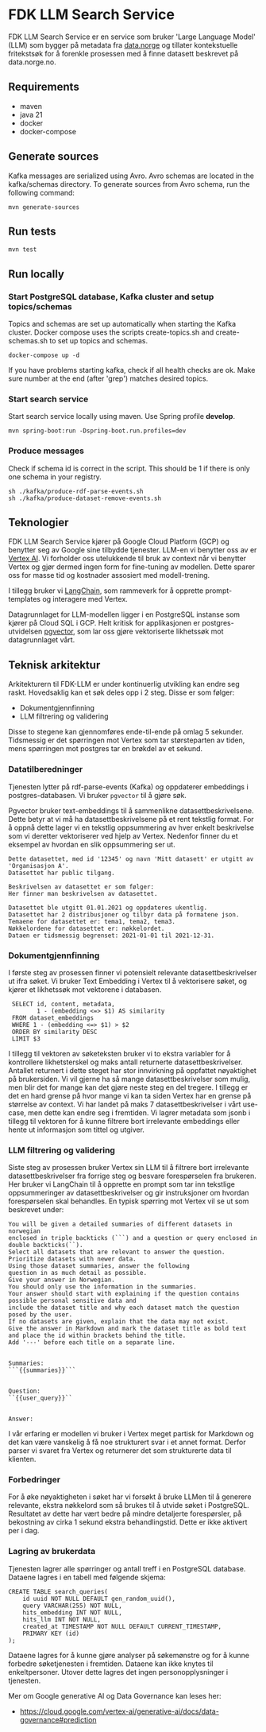# FDK LLM Search Service
FDK LLM Search Service er en service som bruker 'Large Language Model' (LLM) som bygger på 
metadata fra [data.norge](https://data.norge.no) og tillater kontekstuelle
fritekstsøk for å forenkle prosessen med å finne datasett beskrevet på
data.norge.no.

## Requirements

- maven
- java 21
- docker
- docker-compose

## Generate sources

Kafka messages are serialized using Avro. Avro schemas are located in the kafka/schemas directory.
To generate sources from Avro schema, run the following command:

```
mvn generate-sources    
```

## Run tests

```
mvn test
```

## Run locally

### Start PostgreSQL database, Kafka cluster and setup topics/schemas

Topics and schemas are set up automatically when starting the Kafka cluster.
Docker compose uses the scripts create-topics.sh and create-schemas.sh to set up topics and schemas.

```
docker-compose up -d
```

If you have problems starting kafka, check if all health checks are ok.
Make sure number at the end (after 'grep') matches desired topics.

### Start search service
Start search service locally using maven. Use Spring profile **develop**.

```
mvn spring-boot:run -Dspring-boot.run.profiles=dev
```

### Produce messages
Check if schema id is correct in the script. This should be 1 if there
is only one schema in your registry.

```
sh ./kafka/produce-rdf-parse-events.sh
sh ./kafka/produce-dataset-remove-events.sh
```

## Teknologier
FDK LLM Search Service kjører på Google Cloud Platform (GCP) og benytter seg av Google sine
tilbydde tjenester. LLM-en vi benytter oss av er [Vertex AI](https://cloud.google.com/vertex-ai). 
Vi forholder oss utelukkende til bruk av context når vi benytter Vertex og
gjør dermed ingen form for fine-tuning av modellen. Dette sparer oss for masse
tid og kostnader assosiert med modell-trening.

I tillegg bruker vi [LangChain](https://python.langchain.com/docs/get_started/introduction),
som rammeverk for å opprette prompt-templates og interagere med Vertex. 

Datagrunnlaget for LLM-modellen ligger i en PostgreSQL instanse som kjører på
Cloud SQL i GCP. Helt kritisk for applikasjonen er postgres-utvidelsen [pgvector](https://github.com/pgvector/pgvector),
som lar oss gjøre vektoriserte likhetssøk mot datagrunnlaget vårt.


## Teknisk arkitektur
Arkitekturern til FDK-LLM er under kontinuerlig utvikling kan endre seg raskt.
Hovedsaklig kan et søk deles opp i 2 steg. Disse er som følger:
- Dokumentgjennfinning
- LLM filtrering og validering

Disse to stegene kan gjennomføres ende-til-ende på omlag 5 sekunder.
Tidsmessig er det spørringen mot Vertex som tar størsteparten av tiden, mens
spørringen mot postgres tar en brøkdel av et sekund.


### Datatilberedninger
Tjenesten lytter på rdf-parse-events (Kafka) og oppdaterer embeddings i 
postgres-databasen. Vi bruker `pgvector` til å gjøre søk. 

Pgvector bruker text-embeddings til å sammenlikne datasettbeskrivelsene. Dette betyr at
vi må ha datasettbeskrivelsene på et rent tekstlig format. For å oppnå dette lager vi
en tekstlig oppsummering av hver enkelt beskrivelse som vi deretter
vektoriserer ved hjelp av Vertex. Nedenfor finner du et eksempel av hvordan
en slik oppsummering ser ut.

```
Dette datasettet, med id '12345' og navn 'Mitt datasett' er utgitt av 'Organisasjon A'.
Datasettet har public tilgang.

Beskrivelsen av datasettet er som følger:
Her finner man beskrivelsen av datasettet. 
 
Datasettet ble utgitt 01.01.2021 og oppdateres ukentlig.
Datasettet har 2 distribusjoner og tilbyr data på formatene json.
Temaene for datasettet er: tema1, tema2, tema3.
Nøkkelordene for datasettet er: nøkkelordet.
Dataen er tidsmessig begrenset: 2021-01-01 til 2021-12-31.
```

### Dokumentgjennfinning
I første steg av prosessen finner vi potensielt relevante datasettbeskrivelser
ut ifra søket. Vi bruker Text Embedding i Vertex til å vektorisere søket, og kjører
et likhetssøk mot vektorene i databasen.

```postgresql
 SELECT id, content, metadata, 
        1 - (embedding <=> $1) AS similarity
 FROM dataset_embeddings
 WHERE 1 - (embedding <=> $1) > $2
 ORDER BY similarity DESC
 LIMIT $3
```

I tillegg til vektoren av søketeksten bruker vi to ekstra variabler for å
kontrollere likhetsterskel og maks antall returnerte datasettbeskrivelser.
Antallet returnert i dette steget har stor innvirkning på oppfattet nøyaktighet
på brukersiden. Vi vil gjerne ha så mange datasettbeskrivelser som mulig, men
blir det for mange kan det gjøre neste steg en del tregere. I tillegg er det en
hard grense på hvor mange vi kan ta siden Vertex har en grense på størrelse
av context. Vi har landet på maks 7 datasettbeskrivelser i vårt use-case, men
dette kan endre seg i fremtiden. Vi lagrer metadata som jsonb i tillegg til vektoren
for å kunne filtrere bort irrelevante embeddings eller hente ut informasjon
som tittel og utgiver.


### LLM filtrering og validering
Siste steg av prosessen bruker Vertex sin LLM til å filtrere bort
irrelevante datasettbeskrivelser fra forrige steg og besvare forespørselen fra brukeren.
Her bruker vi LangChain til å opprette en prompt som tar inn 
tekstlige oppsummeringer av datasettbeskrivelser og gir instruksjoner om hvordan
forespørselen skal behandles. En typisk spørring mot Vertex vil se ut
som beskrevet under:


```text
You will be given a detailed summaries of different datasets in norwegian
enclosed in triple backticks (```) and a question or query enclosed in
double backticks(``).
Select all datasets that are relevant to answer the question.
Prioritize datasets with newer data.
Using those dataset summaries, answer the following
question in as much detail as possible. 
Give your answer in Norwegian.
You should only use the information in the summaries.
Your answer should start with explaining if the question contains possible personal sensitive data and 
include the dataset title and why each dataset match the question posed by the user.
If no datasets are given, explain that the data may not exist.
Give the answer in Markdown and mark the dataset title as bold text and place the id within brackets behind the title.
Add '---' before each title on a separate line.
            
                    
Summaries:
```{{summaries}}```
        
        
Question:
``{{user_query}}``
        
        
Answer:
```

I vår erfaring er modellen vi bruker i Vertex meget partisk for 
Markdown og det kan være vanskelig å få noe strukturert svar i et annet
format. Derfor parser vi svaret fra Vertex og returnerer det som strukturerte
data til klienten.


### Forbedringer
For å øke nøyaktigheten i søket har vi forsøkt å bruke LLMen til å generere
relevante, ekstra nøkkelord som så brukes til å utvide søket i PostgreSQL.
Resultatet av dette har vært bedre på mindre detaljerte forespørsler, på
bekostning av cirka 1 sekund ekstra behandlingstid. Dette er
ikke aktivert per i dag.

### Lagring av brukerdata
Tjenesten lagrer alle spørringer og antall treff i en PostgreSQL database. Dataene
lagres i en tabell med følgende skjema:

```postgresql
CREATE TABLE search_queries(
    id uuid NOT NULL DEFAULT gen_random_uuid(),
    query VARCHAR(255) NOT NULL,
    hits_embedding INT NOT NULL,
    hits_llm INT NOT NULL,
    created_at TIMESTAMP NOT NULL DEFAULT CURRENT_TIMESTAMP,
    PRIMARY KEY (id)
);
```

Dataene lagres for å kunne gjøre analyser på søkemønstre og for å kunne 
forbedre søketjenesten i fremtiden. Dataene kan ikke knytes til enkeltpersoner. 
Utover dette lagres det ingen personopplysninger i tjenesten. 

Mer om Google generative AI og Data Governance kan leses her:
- https://cloud.google.com/vertex-ai/generative-ai/docs/data-governance#prediction
